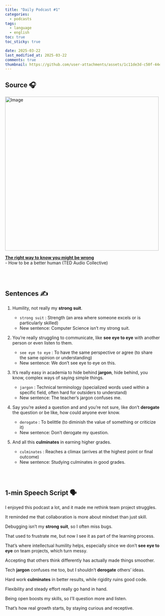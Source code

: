 ```yaml
---
title: "Daily Podcast #1"
categories:
  - podcasts
tags:
  - language
  - english
toc: true
toc_sticky: true

date: 2025-03-22
last_modified_at: 2025-03-22
comments: true
thumbnail: https://github.com/user-attachments/assets/1c11de3d-c50f-44e9-b0cc-c06b6f8bd7f1
--- 
```


## Source 🎧
<img width="500" alt="Image" src="https://github.com/user-attachments/assets/3e0db27e-b862-41f2-9523-0063f86b657c" />
<br>

 [**The right way to know you might be wrong**](https://www.ted.com/pages/the-right-way-to-know-you-might-be-wrong-tenelle-porter-transcript)  <br>
 \- How to be a better human (TED Audio Collective)

<br><br>

## Sentences ✍️

1. Humility, not really my **strong suit**.
    - `strong suit` : Strength (an area where someone excels or is particularly skilled)
    - New sentence: Computer Science isn’t my strong suit.

 
2. You’re really struggling to communicate, like **see eye to eye** with another person or even listen to them.
    - `see eye to eye` : To have the same perspective or agree (to share the same opinion or understanding)
    - New sentence: We don’t see eye to eye on this.

 
3. It’s really easy in academia to hide behind **jargon**, hide behind, you know, complex ways of saying simple things.
    - `jargon` : Technical terminology (specialized words used within a specific field, often hard for outsiders to understand)
    - New sentence: The teacher’s jargon confuses me.

 
4. Say you’re asked a question and and you’re not sure, like don’t **derogate** the question or be like, how could anyone ever know.
    - `derogate` : To belittle (to diminish the value of something or criticize it)
    - New sentence: Don’t derogate my question.

 
5. And all this **culminates** in earning higher grades.
    - `culminates` : Reaches a climax (arrives at the highest point or final outcome)
    - New sentence: Studying culminates in good grades.

<br><br>

## 1-min Speech Script 🗣️

I enjoyed this podcast a lot, and it made me rethink team project struggles.

It reminded me that collaboration is more about mindset than just skill.

Debugging isn’t my **strong suit**, so I often miss bugs.

That used to frustrate me, but now I see it as part of the learning process.

That’s where intellectual humility helps, especially since we don’t **see eye to eye** on team projects, which turn messy.

Accepting that others think differently has actually made things smoother.

Tech **jargon** confuses me too, but I shouldn’t **derogate** others’ ideas.

Hard work **culminates** in better results, while rigidity ruins good code.

Flexibility and steady effort really go hand in hand.

Being open boosts my skills, so I’ll question more and listen.

That’s how real growth starts, by staying curious and receptive.
<br><br>